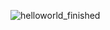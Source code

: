 ![helloworld_finished](https://github.com/kaustubhgadakh/kaustubhgadakh/assets/96276958/bdaaed77-c2f4-4fcc-bb6a-8002ef7c5392)


